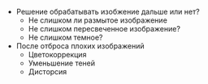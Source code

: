 * Решение обрабатывать изобжение дальше или нет?
	* Не слишком ли размытое изображение
	* Не слишком пересвеченное изображение?
	* Не слишком темное?
* После отброса плохих изображений
	* Цветокоррекция 
	* Уменьшение теней
	* Дисторсия